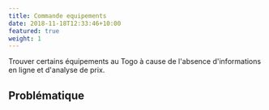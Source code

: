 ```yaml
---
title: Commande equipements
date: 2018-11-18T12:33:46+10:00
featured: true
weight: 1
---
```

Trouver certains équipements au Togo à cause de l'absence d'informations en ligne et d'analyse de prix.

## Problématique
